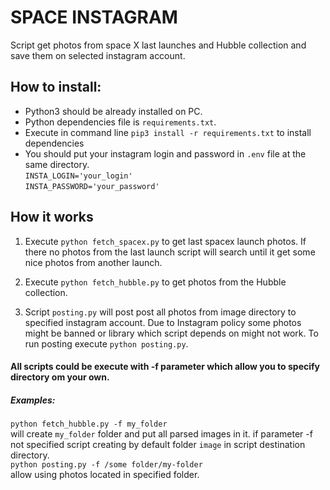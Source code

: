 # SPACE INSTAGRAM
Script get photos from space X last launches and Hubble collection and save them on 
selected instagram account.

## How to install:
 - Python3 should be already installed on PC.
 - Python dependencies file is `requirements.txt`.
 - Execute in command line `pip3 install -r requirements.txt` to install dependencies
 - You should put your instagram login and password in `.env` file at the same directory.  
       `INSTA_LOGIN='your_login'`    
       `INSTA_PASSWORD='your_password'`  
       
 
 ## How it works
 1. Execute `python fetch_spacex.py` to get last spacex launch photos.
 If there no photos from the last launch script will search until it get some nice photos 
 from another launch.
 
2. Execute `python fetch_hubble.py` to get photos from the Hubble collection.

3. Script `posting.py` will post post all photos from image directory to specified instagram account.
Due to Instagram policy some photos might be banned or library which script depends on might not
work. To run posting execute `python posting.py`.
 
#### All scripts  could be execute with -f parameter which allow you to specify directory om your own.  
##### Examples:  
`python fetch_hubble.py -f my_folder`  
will create `my_folder` folder and put all parsed images in it.
if parameter -f not specified script creating by default folder `image` in script destination directory.    
`python posting.py -f /some folder/my-folder`   
 allow using photos located in specified folder.



